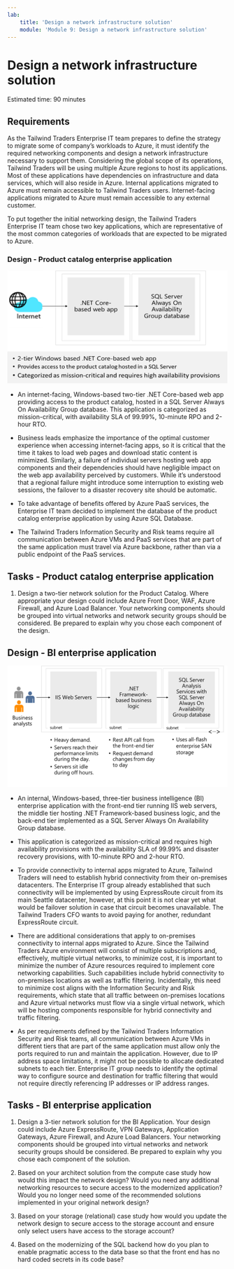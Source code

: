 ```yaml
---
lab:
    title: 'Design a network infrastructure solution'
    module: 'Module 9: Design a network infrastructure solution'
---
```

# Design a network infrastructure solution  

Estimated time: 90 minutes

## Requirements

As the Tailwind Traders Enterprise IT team prepares to define the strategy to migrate some of company’s workloads to Azure, it must identify the required networking components and design a network infrastructure necessary to support them. Considering the global scope of its operations, Tailwind Traders will be using multiple Azure regions to host its applications. Most of these applications have dependencies on infrastructure and data services, which will also reside in Azure. Internal applications migrated to Azure must remain accessible to Tailwind Traders users. Internet-facing applications migrated to Azure must remain accessible to any external customer. 

To put together the initial networking design, the Tailwind Traders Enterprise IT team chose two key applications, which are representative of the most common categories of workloads that are expected to be migrated to Azure.  

### Design - Product catalog enterprise application

![Product catalog architecture](media/catalog.png)

- An internet-facing, Windows-based two-tier .NET Core-based web app providing access to the product catalog, hosted in a SQL Server Always On Availability Group database. This application is categorized as mission-critical, with availability SLA of 99.99%, 10-minute RPO and 2-hour RTO. 

-	Business leads emphasize the importance of the optimal customer experience when accessing internet-facing apps, so it is critical that the time it takes to load web pages and download static content is minimized. Similarly, a failure of individual servers hosting web app components and their dependencies should have negligible impact on the web app availability perceived by customers. While it’s understood that a regional failure might introduce some interruption to existing web sessions, the failover to a disaster recovery site should be automatic.

- To take advantage of benefits offered by Azure PaaS services, the Enterprise IT team decided to implement the database of the product catalog enterprise application by using Azure SQL Database. 

- The Tailwind Traders Information Security and Risk teams require all communication between Azure VMs and PaaS services that are part of the same application must travel via Azure backbone, rather than via a public endpoint of the PaaS services. 

## Tasks - Product catalog enterprise application

1. Design a two-tier network solution for the Product Catalog. Where appropriate your design could include Azure Front Door, WAF, Azure Firewall, and Azure Load Balancer. Your networking components should be grouped into virtual networks and network security groups should be considered. Be prepared to explain why you chose each component of the design. 

## Design - BI enterprise application 

![BI enterprise application architecture](media/compute.png)

-	An internal, Windows-based, three-tier business intelligence (BI) enterprise application with the front-end tier running IIS web servers, the middle tier hosting .NET Framework-based business logic, and the back-end tier implemented as a SQL Server Always On Availability Group database. 

-	This application is categorized as mission-critical and requires high availability provisions with the availability SLA of 99.99% and disaster recovery provisions, with 10-minute RPO and 2-hour RTO.

-	To provide connectivity to internal apps migrated to Azure, Tailwind Traders will need to establish hybrid connectivity from their on-premises datacenters. The Enterprise IT group already established that such connectivity will be implemented by using ExpressRoute circuit from its main Seattle datacenter, however, at this point it is not clear yet what would be failover solution in case that circuit becomes unavailable. The Tailwind Traders CFO wants to avoid paying for another, redundant ExpressRoute circuit. 

- There are additional considerations that apply to on-premises connectivity to internal apps migrated to Azure. Since the Tailwind Traders Azure environment will consist of multiple subscriptions and, effectively, multiple virtual networks, to minimize cost, it is important to minimize the number of Azure resources required to implement core networking capabilities. Such capabilities include hybrid connectivity to on-premises locations as well as traffic filtering. Incidentally, this need to minimize cost aligns with the Information Security and Risk requirements, which state that all traffic between on-premises locations and Azure virtual networks must flow via a single virtual network, which will be hosting components responsible for hybrid connectivity and traffic filtering. 

-	As per requirements defined by the Tailwind Traders Information Security and Risk teams, all communication between Azure VMs in different tiers that are part of the same application must allow only the ports required to run and maintain the application. However, due to IP address space limitations, it might not be possible to allocate dedicated subnets to each tier. Enterprise IT group needs to identify the optimal way to configure source and destination for traffic filtering that would not require directly referencing IP addresses or IP address ranges.


## Tasks - BI enterprise application 

1. Design a 3-tier network solution for the BI Application. Your design could include Azure ExpressRoute, VPN Gateways, Application Gateways, Azure Firewall, and Azure Load Balancers. Your networking components should be grouped into virtual networks and network security groups should be considered. Be prepared to explain why you chose each component of the solution. 

2. Based on your architect solution from the compute case study how would this impact the network design? Would you need any additional networking resources to secure access to the modernized application? Would you no longer need some of the recommended solutions implemented in your original network design? 

3. Based on your storage (relational) case study how would you update the network design to secure access to the storage account and ensure only select users have access to the storage account?

4. Based on the modernizing of the SQL backend how do you plan to enable pragmatic access to the data base so that the front end has no hard coded secrets in its code base?





